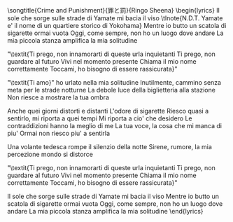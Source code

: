 \songtitle{Crime and Punishment}{罪と罰}{Ringo Sheena}
\begin{lyrics}
Il sole che sorge sulle strade di Yamate mi bacia il viso
\tlnote{N.D.T. Yamate e' il nome di un quartiere storico di Yokohama}
Mentre io butto un scatola di sigarette ormai vuota
Oggi, come sempre, non ho un luogo dove andare
La mia piccola stanza amplifica la mia solitudine

"\textit{Ti prego, non innamorarti di queste urla inquietanti
Ti prego, non guardare al futuro
Vivi nel momento presente
Chiama il mio nome correttamente
Toccami, ho bisogno di essere rassicurata}"

"\textit{Ti amo}" ho urlato nella mia solitudine
Inutilmente, cammino senza meta per le strade notturne
La debole luce della biglietteria alla stazione
Non riesce a mostrare la tua ombra

Anche quei giorni distorti e distanti
L'odore di sigarette
Riesco quasi a sentirlo, mi riporta a quei tempi
Mi riporta a cio' che desidero
Le contraddizioni hanno la meglio di me
La tua voce, la cosa che mi manca di piu'
Ormai non riesco piu' a sentirla

Una volante tedesca rompe il silenzio della notte
Sirene, rumore, la mia percezione mondo si distorce

"\textit{Ti prego, non innamorarti di queste urla inquietanti
Ti prego, non guardare al futuro
Vivi nel momento presente
Chiama il mio nome correttamente
Toccami, ho bisogno di essere rassicurata}"

Il sole che sorge sulle strade di Yamate mi bacia il viso
Mentre io butto un scatola di sigarette ormai vuota
Oggi, come sempre, non ho un luogo dove andare
La mia piccola stanza amplifica la mia solitudine
\end{lyrics}
